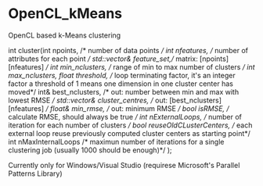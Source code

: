 # OpenCL_kMeans
OpenCL based k-Means clustering

int cluster(int      npoints,				/* number of data points */
			int      nfeatures,				/* number of attributes for each point */
			std::vector<float>& feature_set,/* matrix: [npoints][nfeatures] */
			int      min_nclusters,			/* range of min to max number of clusters */
			int		 max_nclusters,
			float    threshold,						/* loop terminating factor, it's an integer factor
													   a threshold of 1 means one dimension in one cluster center has moved*/
			int&     best_nclusters,				/* out: number between min and max with lowest RMSE */
			std::vector<float>& cluster_centres,	/* out: [best_nclusters][nfeatures] */
			float&	 min_rmse,						/* out: minimum RMSE */
			bool	 isRMSE,						/* calculate RMSE, should always be true */
			int		 nExternalLoops,				/* number of iteration for each number of clusters */
			bool	 reuseOldCLusterCenters,        /* each external loop reuse previously computed cluster centers as starting point*/
			int		 nMaxInternalLoops              /* maximun number of iterations for a single clustering 
													   job (usually 1000 should be enough)*/
			);
			
Currently only for Windows/Visual Studio (requirese Microsoft's Parallel Patterns Library)

